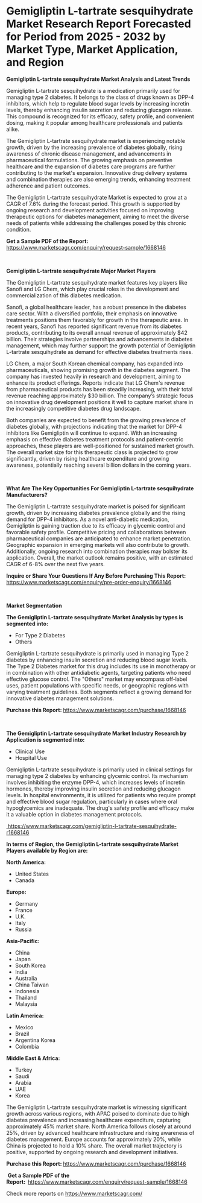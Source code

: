 <p><h1>Gemigliptin L-tartrate sesquihydrate Market Research Report Forecasted for Period from 2025 -  2032 by Market Type, Market Application, and Region</h1></p><p><strong>Gemigliptin L-tartrate sesquihydrate Market Analysis and Latest Trends</strong></p>
<p><p>Gemigliptin L-tartrate sesquihydrate is a medication primarily used for managing type 2 diabetes. It belongs to the class of drugs known as DPP-4 inhibitors, which help to regulate blood sugar levels by increasing incretin levels, thereby enhancing insulin secretion and reducing glucagon release. This compound is recognized for its efficacy, safety profile, and convenient dosing, making it popular among healthcare professionals and patients alike.</p><p>The Gemigliptin L-tartrate sesquihydrate market is experiencing notable growth, driven by the increasing prevalence of diabetes globally, rising awareness of chronic disease management, and advancements in pharmaceutical formulations. The growing emphasis on preventive healthcare and the expansion of diabetes care programs are further contributing to the market's expansion. Innovative drug delivery systems and combination therapies are also emerging trends, enhancing treatment adherence and patient outcomes.</p><p>The Gemigliptin L-tartrate sesquihydrate Market is expected to grow at a CAGR of 7.6% during the forecast period. This growth is supported by ongoing research and development activities focused on improving therapeutic options for diabetes management, aiming to meet the diverse needs of patients while addressing the challenges posed by this chronic condition.</p></p>
<p><strong>Get a Sample PDF of the Report:&nbsp;</strong> <a href="https://www.marketscagr.com/enquiry/request-sample/1668146?utm_campaign=2946&utm_medium=2&utm_source=Github&utm_content=ia&utm_term=09032025&utm_id=gemigliptin-l-tartrate-sesquihydrate">https://www.marketscagr.com/enquiry/request-sample/1668146</a></p>
<p>&nbsp;</p>
<p><strong>Gemigliptin L-tartrate sesquihydrate Major Market Players</strong></p>
<p><p>The Gemigliptin L-tartrate sesquihydrate market features key players like Sanofi and LG Chem, which play crucial roles in the development and commercialization of this diabetes medication. </p><p>Sanofi, a global healthcare leader, has a robust presence in the diabetes care sector. With a diversified portfolio, their emphasis on innovative treatments positions them favorably for growth in the therapeutic area. In recent years, Sanofi has reported significant revenue from its diabetes products, contributing to its overall annual revenue of approximately $42 billion. Their strategies involve partnerships and advancements in diabetes management, which may further support the growth potential of Gemigliptin L-tartrate sesquihydrate as demand for effective diabetes treatments rises.</p><p>LG Chem, a major South Korean chemical company, has expanded into pharmaceuticals, showing promising growth in the diabetes segment. The company has invested heavily in research and development, aiming to enhance its product offerings. Reports indicate that LG Chem's revenue from pharmaceutical products has been steadily increasing, with their total revenue reaching approximately $30 billion. The company’s strategic focus on innovative drug development positions it well to capture market share in the increasingly competitive diabetes drug landscape.</p><p>Both companies are expected to benefit from the growing prevalence of diabetes globally, with projections indicating that the market for DPP-4 inhibitors like Gemigliptin will continue to expand. With an increasing emphasis on effective diabetes treatment protocols and patient-centric approaches, these players are well-positioned for sustained market growth. The overall market size for this therapeutic class is projected to grow significantly, driven by rising healthcare expenditure and growing awareness, potentially reaching several billion dollars in the coming years.</p></p>
<p>&nbsp;</p>
<p><strong>What Are The Key Opportunities For Gemigliptin L-tartrate sesquihydrate Manufacturers?</strong></p>
<p><p>The Gemigliptin L-tartrate sesquihydrate market is poised for significant growth, driven by increasing diabetes prevalence globally and the rising demand for DPP-4 inhibitors. As a novel anti-diabetic medication, Gemigliptin is gaining traction due to its efficacy in glycemic control and favorable safety profile. Competitive pricing and collaborations between pharmaceutical companies are anticipated to enhance market penetration. Geographic expansion in emerging markets will also contribute to growth. Additionally, ongoing research into combination therapies may bolster its application. Overall, the market outlook remains positive, with an estimated CAGR of 6-8% over the next five years.</p></p>
<p><strong>Inquire or Share Your Questions If Any Before Purchasing This Report:</strong> <a href="https://www.marketscagr.com/enquiry/pre-order-enquiry/1668146?utm_campaign=2946&utm_medium=2&utm_source=Github&utm_content=ia&utm_term=09032025&utm_id=gemigliptin-l-tartrate-sesquihydrate">https://www.marketscagr.com/enquiry/pre-order-enquiry/1668146</a></p>
<p>&nbsp;</p>
<p><strong>Market Segmentation</strong></p>
<p><strong>The Gemigliptin L-tartrate sesquihydrate Market Analysis by types is segmented into:</strong></p>
<p><ul><li>For Type 2 Diabetes</li><li>Others</li></ul></p>
<p><p>Gemigliptin L-tartrate sesquihydrate is primarily used in managing Type 2 diabetes by enhancing insulin secretion and reducing blood sugar levels. The Type 2 Diabetes market for this drug includes its use in monotherapy or in combination with other antidiabetic agents, targeting patients who need effective glucose control. The "Others" market may encompass off-label uses, patient populations with specific needs, or geographic regions with varying treatment guidelines. Both segments reflect a growing demand for innovative diabetes management solutions.</p></p>
<p><strong>Purchase this Report:&nbsp;</strong><a href="https://www.marketscagr.com/purchase/1668146?utm_campaign=2946&utm_medium=2&utm_source=Github&utm_content=ia&utm_term=09032025&utm_id=gemigliptin-l-tartrate-sesquihydrate">https://www.marketscagr.com/purchase/1668146</a></p>
<p>&nbsp;</p>
<p><strong>The Gemigliptin L-tartrate sesquihydrate Market Industry Research by Application is segmented into:</strong></p>
<p><ul><li>Clinical Use</li><li>Hospital Use</li></ul></p>
<p><p>Gemigliptin L-tartrate sesquihydrate is primarily used in clinical settings for managing type 2 diabetes by enhancing glycemic control. Its mechanism involves inhibiting the enzyme DPP-4, which increases levels of incretin hormones, thereby improving insulin secretion and reducing glucagon levels. In hospital environments, it is utilized for patients who require prompt and effective blood sugar regulation, particularly in cases where oral hypoglycemics are inadequate. The drug's safety profile and efficacy make it a valuable option in diabetes management protocols.</p></p>
<p><a href="https://www.marketscagr.com/gemigliptin-l-tartrate-sesquihydrate-r1668146?utm_campaign=2946&utm_medium=2&utm_source=Github&utm_content=ia&utm_term=09032025&utm_id=gemigliptin-l-tartrate-sesquihydrate">&nbsp;https://www.marketscagr.com/gemigliptin-l-tartrate-sesquihydrate-r1668146</a></p>
<p><strong>In terms of Region, the Gemigliptin L-tartrate sesquihydrate Market Players available by Region are:</strong></p>
<p>
    <p> <strong> North America: </strong>
        <ul>
            <li>United States</li>
            <li>Canada</li>
        </ul>
        </p> 
    <p> <strong> Europe: </strong>
        <ul>
            <li>Germany</li>
            <li>France</li>
            <li>U.K.</li>
            <li>Italy</li>
            <li>Russia</li>
        </ul>
        </p> 
    <p> <strong> Asia-Pacific: </strong>
        <ul>
            <li>China</li>
            <li>Japan</li>
            <li>South Korea</li>
            <li>India</li>
            <li>Australia</li>
            <li>China Taiwan</li>
            <li>Indonesia</li>
            <li>Thailand</li>
            <li>Malaysia</li>
        </ul>
        </p> 
    <p> <strong> Latin America: </strong>
        <ul>
            <li>Mexico</li>
            <li>Brazil</li>
            <li>Argentina Korea</li>
            <li>Colombia</li>
        </ul>
        </p> 
    <p> <strong> Middle East & Africa: </strong>
        <ul>
            <li>Turkey</li>
            <li>Saudi</li>
            <li>Arabia</li>
            <li>UAE</li>
            <li>Korea</li>
        </ul>
    </p>
    </p>
<p><p>The Gemigliptin L-tartrate sesquihydrate market is witnessing significant growth across various regions, with APAC poised to dominate due to high diabetes prevalence and increasing healthcare expenditure, capturing approximately 45% market share. North America follows closely at around 25%, driven by advanced healthcare infrastructure and rising awareness of diabetes management. Europe accounts for approximately 20%, while China is projected to hold a 10% share. The overall market trajectory is positive, supported by ongoing research and development initiatives.</p></p>
<p><strong>Purchase this Report: </strong><a href="https://www.marketscagr.com/purchase/1668146?utm_campaign=2946&utm_medium=2&utm_source=Github&utm_content=ia&utm_term=09032025&utm_id=gemigliptin-l-tartrate-sesquihydrate">https://www.marketscagr.com/purchase/1668146</a></p>
<p>&nbsp;<strong>Get a Sample PDF of the Report:&nbsp;&nbsp;</strong><a href="https://www.marketscagr.com/enquiry/request-sample/1668146?utm_campaign=2946&utm_medium=2&utm_source=Github&utm_content=ia&utm_term=09032025&utm_id=gemigliptin-l-tartrate-sesquihydrate">https://www.marketscagr.com/enquiry/request-sample/1668146</a></p>
<p><strong></strong></p>
<p>Check more reports on <a href="https://www.marketscagr.com/?utm_campaign=2946&utm_medium=2&utm_source=Github&utm_content=ia&utm_term=09032025&utm_id=gemigliptin-l-tartrate-sesquihydrate">https://www.marketscagr.com/</a></p>